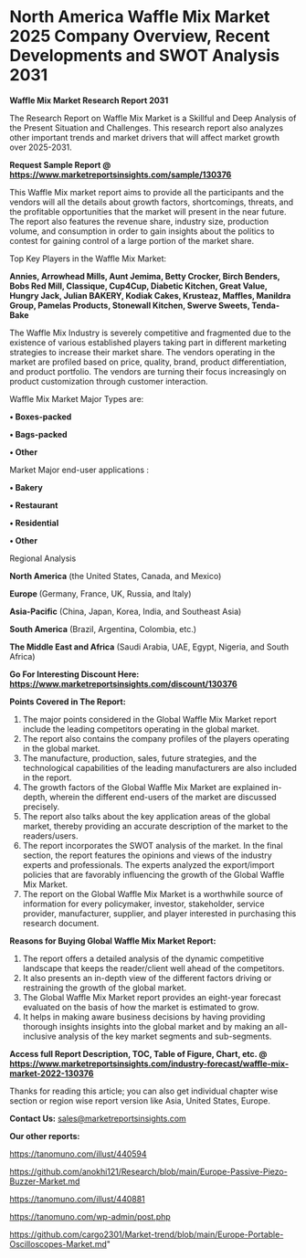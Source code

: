 # North America Waffle Mix Market 2025 Company Overview, Recent Developments and SWOT Analysis 2031

<strong>Waffle Mix Market Research Report 2031</strong>

The Research Report on Waffle Mix Market is a Skillful and Deep Analysis of the Present Situation and Challenges. This research report also analyzes other important trends and market drivers that will affect market growth over 2025-2031.

<strong>Request Sample Report @ <a href=https://www.marketreportsinsights.com/sample/130376>https://www.marketreportsinsights.com/sample/130376</a></strong>

This Waffle Mix market report aims to provide all the participants and the vendors will all the details about growth factors, shortcomings, threats, and the profitable opportunities that the market will present in the near future. The report also features the revenue share, industry size, production volume, and consumption in order to gain insights about the politics to contest for gaining control of a large portion of the market share.

Top Key Players in the Waffle Mix Market:

<strong>Annies, Arrowhead Mills, Aunt Jemima, Betty Crocker, Birch Benders, Bobs Red Mill, Classique, Cup4Cup, Diabetic Kitchen, Great Value, Hungry Jack, Julian BAKERY, Kodiak Cakes, Krusteaz, Maffles, Manildra Group, Pamelas Products, Stonewall Kitchen, Swerve Sweets, Tenda-Bake</strong>

The Waffle Mix Industry is severely competitive and fragmented due to the existence of various established players taking part in different marketing strategies to increase their market share. The vendors operating in the market are profiled based on price, quality, brand, product differentiation, and product portfolio. The vendors are turning their focus increasingly on product customization through customer interaction.

Waffle Mix Market Major Types are:

<strong>• Boxes-packed

• Bags-packed

• Other</strong>

Market Major end-user applications :

<strong>• Bakery

• Restaurant

• Residential

• Other</strong>

Regional Analysis

</u><strong><b>North America</b></strong> (the United States, Canada, and Mexico)

<strong><b>Europe </b></strong>(Germany, France, UK, Russia, and Italy)

<strong><b>Asia-Pacific</b></strong> (China, Japan, Korea, India, and Southeast Asia)

<strong><b>South America</b></strong> (Brazil, Argentina, Colombia, etc.)

<strong><b>The Middle East and Africa</b></strong> (Saudi Arabia, UAE, Egypt, Nigeria, and South Africa)

<strong>Go For Interesting Discount Here: <a href=https://www.marketreportsinsights.com/discount/130376>https://www.marketreportsinsights.com/discount/130376</a></strong>

<strong>Points Covered in The Report:</strong>
<ol>
  <li>The major points considered in the Global Waffle Mix Market report include the leading competitors operating in the global market.</li>
  <li>The report also contains the company profiles of the players operating in the global market.</li>
  <li>The manufacture, production, sales, future strategies, and the technological capabilities of the leading manufacturers are also included in the report.</li>
  <li>The growth factors of the Global Waffle Mix Market are explained in-depth, wherein the different end-users of the market are discussed precisely.</li>
  <li>The report also talks about the key application areas of the global market, thereby providing an accurate description of the market to the readers/users.</li>
  <li>The report incorporates the SWOT analysis of the market. In the final section, the report features the opinions and views of the industry experts and professionals. The experts analyzed the export/import policies that are favorably influencing the growth of the Global Waffle Mix Market.</li>
  <li>The report on the Global Waffle Mix Market is a worthwhile source of information for every policymaker, investor, stakeholder, service provider, manufacturer, supplier, and player interested in purchasing this research document.</li>
</ol>
<strong>Reasons for Buying Global Waffle Mix Market Report:</strong>

<ol>
  <li>The report offers a detailed analysis of the dynamic competitive landscape that keeps the reader/client well ahead of the competitors.</li>
  <li>It also presents an in-depth view of the different factors driving or restraining the growth of the global market.</li>
  <li>The Global Waffle Mix Market report provides an eight-year forecast evaluated on the basis of how the market is estimated to grow.</li>
  <li>It helps in making aware business decisions by having providing thorough insights insights into the global market and by making an all-inclusive analysis of the key market segments and sub-segments.</li>
</ol>
<strong>Access full Report Description, TOC, Table of Figure, Chart, etc. @ <a href=https://www.marketreportsinsights.com/industry-forecast/waffle-mix-market-2022-130376>https://www.marketreportsinsights.com/industry-forecast/waffle-mix-market-2022-130376</a></strong>


Thanks for reading this article; you can also get individual chapter wise section or region wise report version like Asia, United States, Europe.

<strong>Contact Us:</strong>
sales@marketreportsinsights.com

<strong>Our other reports:</strong>

<a href=https://tanomuno.com/illust/440594>https://tanomuno.com/illust/440594</a>

<a href=https://github.com/anokhi121/Research/blob/main/Europe-Passive-Piezo-Buzzer-Market.md>https://github.com/anokhi121/Research/blob/main/Europe-Passive-Piezo-Buzzer-Market.md</a>

<a href=https://tanomuno.com/illust/440881>https://tanomuno.com/illust/440881</a>

<a href=https://tanomuno.com/wp-admin/post.php>https://tanomuno.com/wp-admin/post.php</a>

<a href=https://github.com/cargo2301/Market-trend/blob/main/Europe-Portable-Oscilloscopes-Market.md>https://github.com/cargo2301/Market-trend/blob/main/Europe-Portable-Oscilloscopes-Market.md</a>"
